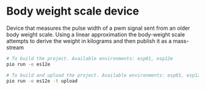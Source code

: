 # Body weight scale device
Device that measures the pulse width of a pwm signal sent from an older body weight scale. Using a linear approximation the body-weight scale attempts to derive the weight in kilograms and then publish it as a mass-stream


```sh
# To build the project. Available environments: esp01, esp12e
pio run -e es12e
```

```sh
# To build and upload the project. Available environments: esp01, esp12e
pio run -e es12e -t upload
```
